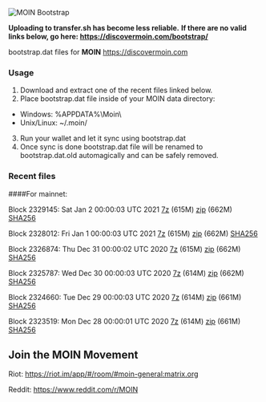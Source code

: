![MOIN Bootstrap](https://i.imgur.com/KjM1jMp.jpg)

**Uploading to transfer.sh has become less reliable.**
**If there are no valid links below, go here: https://discovermoin.com/bootstrap/**

bootstrap.dat files for **MOIN** https://discovermoin.com

### Usage

1. Download and extract one of the recent files linked below.
2. Place bootstrap.dat file inside of your MOIN data directory:
 - Windows: %APPDATA%\Moin\
 - Unix/Linux: ~/.moin/
3. Run your wallet and let it sync using bootstrap.dat
4. Once sync is done bootstrap.dat file will be renamed to bootstrap.dat.old automagically and can be safely removed.


### Recent files

####For mainnet:

Block 2329145: Sat Jan  2 00:00:03 UTC 2021 [7z]() (615M) [zip]() (662M) [SHA256]()

Block 2328012: Fri Jan  1 00:00:03 UTC 2021 [7z]() (615M) [zip]() (662M) [SHA256]()

Block 2326874: Thu Dec 31 00:00:02 UTC 2020 [7z]() (615M) [zip]() (662M) [SHA256]()

Block 2325787: Wed Dec 30 00:00:03 UTC 2020 [7z]() (614M) [zip]() (662M) [SHA256]()

Block 2324660: Tue Dec 29 00:00:03 UTC 2020 [7z]() (614M) [zip]() (661M) [SHA256]()

Block 2323519: Mon Dec 28 00:00:01 UTC 2020 [7z]() (614M) [zip]() (661M) [SHA256]()

## Join the MOIN Movement

Riot: https://riot.im/app/#/room/#moin-general:matrix.org

Reddit: https://www.reddit.com/r/MOIN

